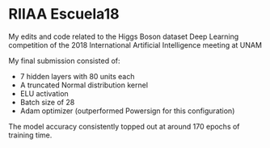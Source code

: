 # RIIAA Escuela18

My edits and code related to the Higgs Boson dataset Deep Learning competition of the 2018 International Artificial Intelligence meeting at UNAM

My final submission consisted of:
- 7 hidden layers with 80 units each
- A truncated Normal distribution kernel
- ELU activation
- Batch size of 28
- Adam optimizer (outperformed Powersign for this configuration)

The model accuracy consistently topped out at around 170 epochs of training time. 
